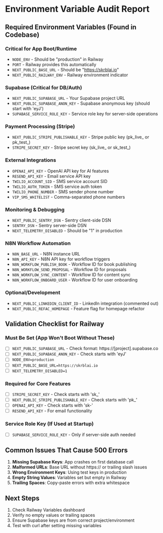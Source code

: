 # Environment Variable Audit Report

## Required Environment Variables (Found in Codebase)

### Critical for App Boot/Runtime
- `NODE_ENV` - Should be "production" in Railway
- `PORT` - Railway provides this automatically
- `NEXT_PUBLIC_BASE_URL` - Should be "https://skrblai.io"
- `NEXT_PUBLIC_RAILWAY_ENV` - Railway environment indicator

### Supabase (Critical for DB/Auth)
- `NEXT_PUBLIC_SUPABASE_URL` - Your Supabase project URL
- `NEXT_PUBLIC_SUPABASE_ANON_KEY` - Supabase anonymous key (should start with 'eyJ')
- `SUPABASE_SERVICE_ROLE_KEY` - Service role key for server-side operations

### Payment Processing (Stripe)
- `NEXT_PUBLIC_STRIPE_PUBLISHABLE_KEY` - Stripe public key (pk_live_ or pk_test_)
- `STRIPE_SECRET_KEY` - Stripe secret key (sk_live_ or sk_test_)

### External Integrations
- `OPENAI_API_KEY` - OpenAI API key for AI features
- `RESEND_API_KEY` - Email service API key
- `TWILIO_ACCOUNT_SID` - SMS service account SID
- `TWILIO_AUTH_TOKEN` - SMS service auth token  
- `TWILIO_PHONE_NUMBER` - SMS sender phone number
- `VIP_SMS_WHITELIST` - Comma-separated phone numbers

### Monitoring & Debugging
- `NEXT_PUBLIC_SENTRY_DSN` - Sentry client-side DSN
- `SENTRY_DSN` - Sentry server-side DSN
- `NEXT_TELEMETRY_DISABLED` - Should be "1" in production

### N8N Workflow Automation
- `N8N_BASE_URL` - N8N instance URL
- `N8N_API_KEY` - N8N API key for workflow triggers
- `N8N_WORKFLOW_PUBLISH_BOOK` - Workflow ID for book publishing
- `N8N_WORKFLOW_SEND_PROPOSAL` - Workflow ID for proposals
- `N8N_WORKFLOW_SYNC_CONTENT` - Workflow ID for content sync
- `N8N_WORKFLOW_ONBOARD_USER` - Workflow ID for user onboarding

### Optional/Development
- `NEXT_PUBLIC_LINKEDIN_CLIENT_ID` - LinkedIn integration (commented out)
- `NEXT_PUBLIC_REFAC_HOMEPAGE` - Feature flag for homepage refactor

## Validation Checklist for Railway

### Must Be Set (App Won't Boot Without These)
- [ ] `NEXT_PUBLIC_SUPABASE_URL` - Check format: https://[project].supabase.co
- [ ] `NEXT_PUBLIC_SUPABASE_ANON_KEY` - Check starts with 'eyJ'
- [ ] `NODE_ENV=production`
- [ ] `NEXT_PUBLIC_BASE_URL=https://skrblai.io`
- [ ] `NEXT_TELEMETRY_DISABLED=1`

### Required for Core Features
- [ ] `STRIPE_SECRET_KEY` - Check starts with 'sk_'
- [ ] `NEXT_PUBLIC_STRIPE_PUBLISHABLE_KEY` - Check starts with 'pk_'
- [ ] `OPENAI_API_KEY` - Check starts with 'sk-'
- [ ] `RESEND_API_KEY` - For email functionality

### Service Role Key (If Used at Startup)
- [ ] `SUPABASE_SERVICE_ROLE_KEY` - Only if server-side auth needed

## Common Issues That Cause 500 Errors

1. **Missing Supabase Keys**: App crashes on first database call
2. **Malformed URLs**: Base URL without https:// or trailing slash issues
3. **Wrong Environment Keys**: Using test keys in production
4. **Empty String Values**: Variables set but empty in Railway
5. **Trailing Spaces**: Copy-paste errors with extra whitespace

## Next Steps

1. Check Railway Variables dashboard
2. Verify no empty values or trailing spaces
3. Ensure Supabase keys are from correct project/environment
4. Test with curl after setting missing variables